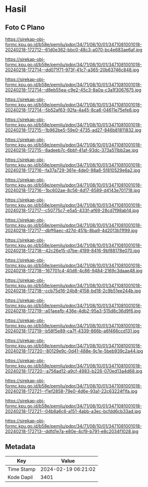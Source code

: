 # Hasil

## Foto C Plano

https://sirekap-obj-formc.kpu.go.id/b58e/pemilu/pdpr/34/71/08/10/01/3471081001018-20240218-172712--61d0e362-bbc0-48c3-a070-bc4e683ae6af.jpg

https://sirekap-obj-formc.kpu.go.id/b58e/pemilu/pdpr/34/71/08/10/01/3471081001018-20240218-172714--dd071f71-973f-41c7-a365-20b63746c848.jpg

https://sirekap-obj-formc.kpu.go.id/b58e/pemilu/pdpr/34/71/08/10/01/3471081001018-20240218-172714--d8eb55ea-c9e2-45c3-8a0a-c3a1f3067675.jpg

https://sirekap-obj-formc.kpu.go.id/b58e/pemilu/pdpr/34/71/08/10/01/3471081001018-20240218-172714--5b52af63-92fa-4a45-8ca6-04611e75efe8.jpg

https://sirekap-obj-formc.kpu.go.id/b58e/pemilu/pdpr/34/71/08/10/01/3471081001018-20240218-172715--1b962be5-59e0-4735-ad27-846b81811832.jpg

https://sirekap-obj-formc.kpu.go.id/b58e/pemilu/pdpr/34/71/08/10/01/3471081001018-20240218-172715--8adeeb7c-6bbf-41af-93dc-373a511bb2ae.jpg

https://sirekap-obj-formc.kpu.go.id/b58e/pemilu/pdpr/34/71/08/10/01/3471081001018-20240218-172716--fa37a729-361e-4de0-98a6-5f810529e6a2.jpg

https://sirekap-obj-formc.kpu.go.id/b58e/pemilu/pdpr/34/71/08/10/01/3471081001018-20240218-172716--1bc602ae-8c56-4d17-8589-d4143e701718.jpg

https://sirekap-obj-formc.kpu.go.id/b58e/pemilu/pdpr/34/71/08/10/01/3471081001018-20240218-172717--c50775c7-e5a5-433f-af69-28cd7f98ab14.jpg

https://sirekap-obj-formc.kpu.go.id/b58e/pemilu/pdpr/34/71/08/10/01/3471081001018-20240218-172717--dbff6aec-d27d-451b-8ba9-4d2013b11f99.jpg

https://sirekap-obj-formc.kpu.go.id/b58e/pemilu/pdpr/34/71/08/10/01/3471081001018-20240218-172718--42c26e15-d7be-4199-8416-9bf88178e070.jpg

https://sirekap-obj-formc.kpu.go.id/b58e/pemilu/pdpr/34/71/08/10/01/3471081001018-20240218-172718--167701c4-40d6-4c86-9484-2169c3daae48.jpg

https://sirekap-obj-formc.kpu.go.id/b58e/pemilu/pdpr/34/71/08/10/01/3471081001018-20240218-172718--ccb75d16-24b8-4158-bd18-2c9b51ee244b.jpg

https://sirekap-obj-formc.kpu.go.id/b58e/pemilu/pdpr/34/71/08/10/01/3471081001018-20240218-172719--a01aeafb-436e-4db2-95a3-515d8c36d9f6.jpg

https://sirekap-obj-formc.kpu.go.id/b58e/pemilu/pdpr/34/71/08/10/01/3471081001018-20240218-172719--b58f5e89-ca7f-4339-866b-a6f466ccd131.jpg

https://sirekap-obj-formc.kpu.go.id/b58e/pemilu/pdpr/34/71/08/10/01/3471081001018-20240218-172720--80129e9c-0d41-488e-9c1e-5beb939c2a44.jpg

https://sirekap-obj-formc.kpu.go.id/b58e/pemilu/pdpr/34/71/08/10/01/3471081001018-20240218-172720--a756ad12-a9cf-4983-b226-070ed13a4d68.jpg

https://sirekap-obj-formc.kpu.go.id/b58e/pemilu/pdpr/34/71/08/10/01/3471081001018-20240218-172721--f1ef2858-79e0-4d6e-93a1-22c63224f1fa.jpg

https://sirekap-obj-formc.kpu.go.id/b58e/pemilu/pdpr/34/71/08/10/01/3471081001018-20240218-172721--04b8a6c6-a151-4abb-a3ec-bcfdd6cb33ad.jpg

https://sirekap-obj-formc.kpu.go.id/b58e/pemilu/pdpr/34/71/08/10/01/3471081001018-20240218-172713--ddfd1e7a-e80e-4cf9-b791-e8c2034f1028.jpg


## Metadata

| Key        | Value               |
| ---------- | ------------------- |
| Time Stamp | 2024-02-19 06:21:02 |
| Kode Dapil | 3401                |



